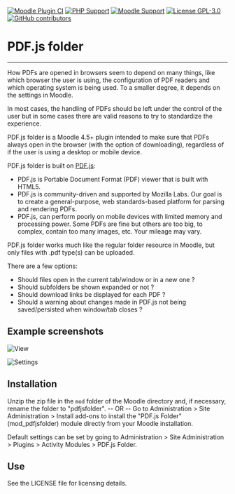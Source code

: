 [![Moodle Plugin CI](https://github.com/acamacho-unige/moodle-mod_pdfjsfolder/actions/workflows/moodle-plugin-ci.yml/badge.svg)](https://github.com/acamacho-unige/moodle-mod_pdfjsfolder/actions/workflows/moodle-plugin-ci.yml)
[![PHP Support](https://img.shields.io/badge/php-8.1_--_8.4-blue)](https://github.com/acamacho-unige/moodle-mod_pdfjsfolder/actions)
[![Moodle Support](https://img.shields.io/badge/Moodle-4.5--5.0-orange)](https://github.com/acamacho-unige/moodle-mod_pdfjsfolder/actions)
[![License GPL-3.0](https://img.shields.io/github/license/lucaboesch/moodle-mod_pdfjsfolder?color=lightgrey)](https://github.com/lucaboesch/moodle-mod_pdfjsfolder/blob/main/LICENSE.md)
[![GitHub contributors](https://img.shields.io/github/contributors/acamacho-unige/moodle-mod_pdfjsfolder)](https://github.com/acamacho-unige/moodle-mod_pdfjsfolder/graphs/contributors)

# PDF.js folder
---------
How PDFs are opened in browsers seem to depend on many things, like which
browser the user is using, the configuration of PDF readers and which
operating system is being used. To a smaller degree, it depends on the
settings in Moodle.

In most cases, the handling of PDFs should be left under the control of
the user but in some cases there are valid reasons to try to standardize
the experience.

PDF.js folder is a Moodle 4.5+ plugin intended to make sure that PDFs always
open in the browser (with the option of downloading), regardless of if the
user is using a desktop or mobile device.

PDF.js folder is built on [PDF.js](https://github.com/mozilla/pdf.js):

*  PDF.js is Portable Document Format (PDF) viewer that is built with HTML5.
*  PDF.js is community-driven and supported by Mozilla Labs. Our goal is to
   create a general-purpose, web standards-based platform for parsing and
   rendering PDFs.
*  PDF.js, can perform poorly on mobile devices with limited memory and processing power.
   Some PDFs are fine but others are too big, to complex, contain too many images, etc.
   Your mileage may vary.

PDF.js folder works much like the regular folder resource in Moodle, but only
files with .pdf type(s) can be uploaded.

There are a few options:

*  Should files open in the current tab/window or in a new one ?
*  Should subfolders be shown expanded or not ?
*  Should download links be displayed for each PDF ?
*  Should a warning about changes made in PDF.js not being saved/persisted when window/tab closes ?

Example screenshots
-------------------

![View](pix/screenshot-view.png?raw=true)

![Settings](pix/screenshot-settings.png?raw=true)

Installation
------------
Unzip the zip file in the `mod` folder of the Moodle directory and, if
necessary, rename the folder to "pdfjsfolder".
-- OR --
Go to Administration > Site Administration > Install add-ons to install
the "PDF.js Folder" (mod_pdfjsfolder) module directly from your Moodle
installation.

Default settings can be set by going to Administration > Site
Administration > Plugins > Activity Modules > PDF.js Folder.

Use
---
See the LICENSE file for licensing details.
